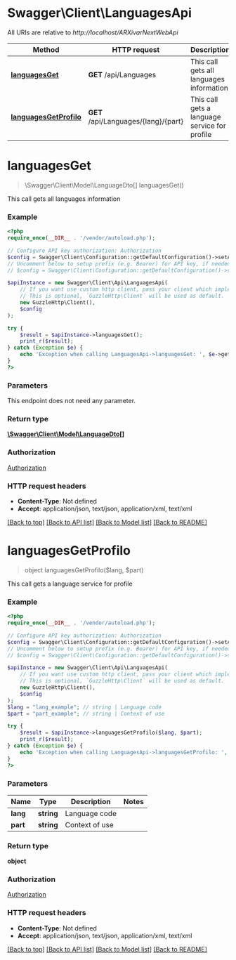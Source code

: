 # Swagger\Client\LanguagesApi

All URIs are relative to *http://localhost/ARXivarNextWebApi*

Method | HTTP request | Description
------------- | ------------- | -------------
[**languagesGet**](LanguagesApi.md#languagesGet) | **GET** /api/Languages | This call gets all languages information
[**languagesGetProfilo**](LanguagesApi.md#languagesGetProfilo) | **GET** /api/Languages/{lang}/{part} | This call gets a language service for profile


# **languagesGet**
> \Swagger\Client\Model\LanguageDto[] languagesGet()

This call gets all languages information

### Example
```php
<?php
require_once(__DIR__ . '/vendor/autoload.php');

// Configure API key authorization: Authorization
$config = Swagger\Client\Configuration::getDefaultConfiguration()->setApiKey('Authorization', 'YOUR_API_KEY');
// Uncomment below to setup prefix (e.g. Bearer) for API key, if needed
// $config = Swagger\Client\Configuration::getDefaultConfiguration()->setApiKeyPrefix('Authorization', 'Bearer');

$apiInstance = new Swagger\Client\Api\LanguagesApi(
    // If you want use custom http client, pass your client which implements `GuzzleHttp\ClientInterface`.
    // This is optional, `GuzzleHttp\Client` will be used as default.
    new GuzzleHttp\Client(),
    $config
);

try {
    $result = $apiInstance->languagesGet();
    print_r($result);
} catch (Exception $e) {
    echo 'Exception when calling LanguagesApi->languagesGet: ', $e->getMessage(), PHP_EOL;
}
?>
```

### Parameters
This endpoint does not need any parameter.

### Return type

[**\Swagger\Client\Model\LanguageDto[]**](../Model/LanguageDto.md)

### Authorization

[Authorization](../../README.md#Authorization)

### HTTP request headers

 - **Content-Type**: Not defined
 - **Accept**: application/json, text/json, application/xml, text/xml

[[Back to top]](#) [[Back to API list]](../../README.md#documentation-for-api-endpoints) [[Back to Model list]](../../README.md#documentation-for-models) [[Back to README]](../../README.md)

# **languagesGetProfilo**
> object languagesGetProfilo($lang, $part)

This call gets a language service for profile

### Example
```php
<?php
require_once(__DIR__ . '/vendor/autoload.php');

// Configure API key authorization: Authorization
$config = Swagger\Client\Configuration::getDefaultConfiguration()->setApiKey('Authorization', 'YOUR_API_KEY');
// Uncomment below to setup prefix (e.g. Bearer) for API key, if needed
// $config = Swagger\Client\Configuration::getDefaultConfiguration()->setApiKeyPrefix('Authorization', 'Bearer');

$apiInstance = new Swagger\Client\Api\LanguagesApi(
    // If you want use custom http client, pass your client which implements `GuzzleHttp\ClientInterface`.
    // This is optional, `GuzzleHttp\Client` will be used as default.
    new GuzzleHttp\Client(),
    $config
);
$lang = "lang_example"; // string | Language code
$part = "part_example"; // string | Context of use

try {
    $result = $apiInstance->languagesGetProfilo($lang, $part);
    print_r($result);
} catch (Exception $e) {
    echo 'Exception when calling LanguagesApi->languagesGetProfilo: ', $e->getMessage(), PHP_EOL;
}
?>
```

### Parameters

Name | Type | Description  | Notes
------------- | ------------- | ------------- | -------------
 **lang** | **string**| Language code |
 **part** | **string**| Context of use |

### Return type

**object**

### Authorization

[Authorization](../../README.md#Authorization)

### HTTP request headers

 - **Content-Type**: Not defined
 - **Accept**: application/json, text/json, application/xml, text/xml

[[Back to top]](#) [[Back to API list]](../../README.md#documentation-for-api-endpoints) [[Back to Model list]](../../README.md#documentation-for-models) [[Back to README]](../../README.md)

